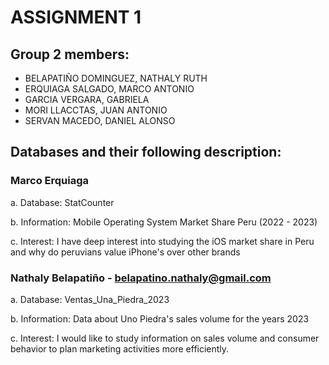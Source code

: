 # ASSIGNMENT 1
## Group 2 members:
- BELAPATIÑO DOMINGUEZ, NATHALY RUTH
- ERQUIAGA SALGADO, MARCO ANTONIO
- GARCIA VERGARA, GABRIELA
- MORI LLACCTAS, JUAN ANTONIO
- SERVAN MACEDO, DANIEL ALONSO

## Databases and their following description: 

### Marco Erquiaga

a. Database: StatCounter

b. Information: Mobile Operating System Market Share Peru (2022 - 2023)

c. Interest: I have deep interest into studying the iOS market share in Peru and why do peruvians value iPhone's over other brands

### Nathaly Belapatiño - belapatino.nathaly@gmail.com

a. Database: Ventas_Una_Piedra_2023

b. Information: Data about Uno Piedra's sales volume for the years 2023

c. Interest: I would like to study information on sales volume and consumer behavior to plan marketing activities more efficiently.
